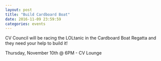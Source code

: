 ```yaml
---
layout: post
title: "Build Cardboard Boat"
date: 2016-11-09 23:59:59
categories: events
---
```


CV Council will be racing the LOLtanic in the Cardboard Boat Regatta and they need your help to build it!

Thursday, November 10th @ 6PM - CV Lounge
